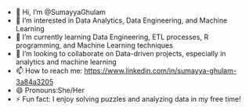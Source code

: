 - 👋 Hi, I’m @SumayyaGhulam
- 👀 I’m interested in Data Analytics, Data Engineering, and Machine Learning
- 🌱 I’m currently learning Data Engineering, ETL processes, R programming, and Machine Learning techniques
- 💞️ I’m looking to collaborate on Data-driven projects, especially in analytics and machine learning
- 📫 How to reach me: https://www.linkedin.com/in/sumayya-ghulam-3a84a3205
- 😄 Pronouns:She/Her
- ⚡ Fun fact: I enjoy solving puzzles and analyzing data in my free time!

<!---
SumayyaGhulam/SumayyaGhulam is a ✨ special ✨ repository because its `README.md` (this file) appears on your GitHub profile.
You can click the Preview link to take a look at your changes.
--->
